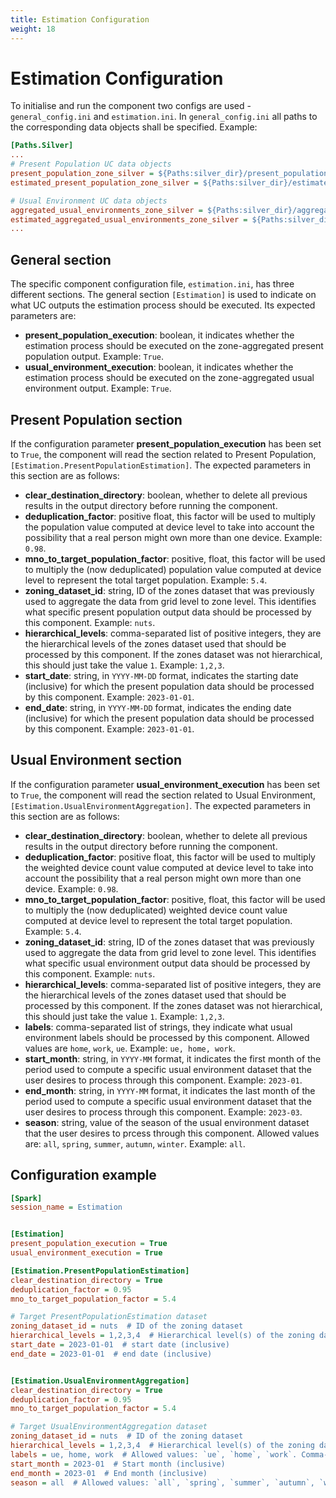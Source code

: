 ```yaml
---
title: Estimation Configuration
weight: 18
---
```


# Estimation Configuration
To initialise and run the component two configs are used - `general_config.ini` and `estimation.ini`. In `general_config.ini` all paths to the corresponding data objects shall be specified. Example:

```ini
[Paths.Silver]
...
# Present Population UC data objects
present_population_zone_silver = ${Paths:silver_dir}/present_population_zone
estimated_present_population_zone_silver = ${Paths:silver_dir}/estimated_present_population_zone

# Usual Environment UC data objects
aggregated_usual_environments_zone_silver = ${Paths:silver_dir}/aggregated_usual_environment_zone
estimated_aggregated_usual_environments_zone_silver = ${Paths:silver_dir}/estimated_aggregated_usual_environment_zone
...
```

## General section
The specific component configuration file, `estimation.ini`, has three different sections. The general section `[Estimation]` is used to indicate on what UC outputs the estimation process should be executed. Its expected parameters are:
 - **present_population_execution**: boolean, it indicates whether the estimation process should be executed on the zone-aggregated present population output. Example: `True`.
 - **usual_environment_execution**: boolean, it indicates whether the estimation process should be executed on the zone-aggregated usual environment output. Example: `True`.

 ## Present Population section
 If the configuration parameter **present_population_execution** has been set to `True`, the component will read the section related to Present Population, `[Estimation.PresentPopulationEstimation]`. The expected parameters in this section are as follows:
 - **clear_destination_directory**: boolean, whether to delete all previous results in the output directory before running the component.
 - **deduplication_factor**: positive float, this factor will be used to multiply the population value computed at device level to take into account the possibility that a real person might own more than one device. Example: `0.98`.
 - **mno_to_target_population_factor**: positive, float, this factor will be used to multiply the (now deduplicated) population value computed at device level to represent the total target population. Example: `5.4`.
 - **zoning_dataset_id**: string, ID of the zones dataset that was previously used to aggregate the data from grid level to zone level. This identifies what specific present population output data should be processed by this component. Example: `nuts`.
 - **hierarchical_levels**: comma-separated list of positive integers, they are the hierarchical levels of the zones dataset used that should be processed by this component. If the zones dataset was not hierarchical, this should just take the value `1`. Example: `1,2,3`.
 - **start_date**: string, in `YYYY-MM-DD` format, indicates the starting date (inclusive) for which the present population data should be processed by this component. Example: `2023-01-01`.
 - **end_date**: string, in `YYYY-MM-DD` format, indicates the ending date (inclusive) for which the present population data should be processed by this component. Example: `2023-01-01`.

 ## Usual Environment section
 If the configuration parameter **usual_environment_execution** has been set to `True`, the component will read the section related to Usual Environment, `[Estimation.UsualEnvironmentAggregation]`. The expected parameters in this section are as follows:
 - **clear_destination_directory**: boolean, whether to delete all previous results in the output directory before running the component.
 - **deduplication_factor**: positive float, this factor will be used to multiply the weighted device count value computed at device level to take into account the possibility that a real person might own more than one device. Example: `0.98`.
 - **mno_to_target_population_factor**: positive, float, this factor will be used to multiply the (now deduplicated) weighted device count value computed at device level to represent the total target population. Example: `5.4`.
 - **zoning_dataset_id**: string, ID of the zones dataset that was previously used to aggregate the data from grid level to zone level. This identifies what specific usual environment output data should be processed by this component. Example: `nuts`.
 - **hierarchical_levels**: comma-separated list of positive integers, they are the hierarchical levels of the zones dataset used that should be processed by this component. If the zones dataset was not hierarchical, this should just take the value `1`. Example: `1,2,3`.
 - **labels**: comma-separated list of strings, they indicate what usual environment labels should be processed by this component. Allowed values are `home`, `work`, `ue`. Example: `ue, home, work`.
 - **start_month**: string, in `YYYY-MM` format, it indicates the first month of the period used to compute a specific usual environment dataset that the user desires to process through this component. Example: `2023-01`.
 - **end_month**: string, in `YYYY-MM` format, it indicates the last month of the period used to compute a specific usual environment dataset that the user desires to process through this component. Example: `2023-03`.
 - **season**: string, value of the season of the usual environment dataset that the user desires to prcess through this component. Allowed values are: `all`, `spring`, `summer`, `autumn`, `winter`. Example: `all`.

## Configuration example
```ini
[Spark]
session_name = Estimation


[Estimation]
present_population_execution = True
usual_environment_execution = True

[Estimation.PresentPopulationEstimation]
clear_destination_directory = True
deduplication_factor = 0.95
mno_to_target_population_factor = 5.4

# Target PresentPopulationEstimation dataset
zoning_dataset_id = nuts  # ID of the zoning dataset
hierarchical_levels = 1,2,3,4  # Hierarchical level(s) of the zoning dataset. Comma-separated list
start_date = 2023-01-01  # start date (inclusive)
end_date = 2023-01-01  # end date (inclusive)


[Estimation.UsualEnvironmentAggregation]
clear_destination_directory = True
deduplication_factor = 0.95
mno_to_target_population_factor = 5.4

# Target UsualEnvironmentAggregation dataset
zoning_dataset_id = nuts  # ID of the zoning dataset
hierarchical_levels = 1,2,3,4  # Hierarchical level(s) of the zoning dataset. Comma-separated list
labels = ue, home, work  # Allowed values: `ue`, `home`, `work`. Comma-separated list
start_month = 2023-01  # Start month (inclusive)
end_month = 2023-01  # End month (inclusive)
season = all  # Allowed values: `all`, `spring`, `summer`, `autumn`, `winter`.
```